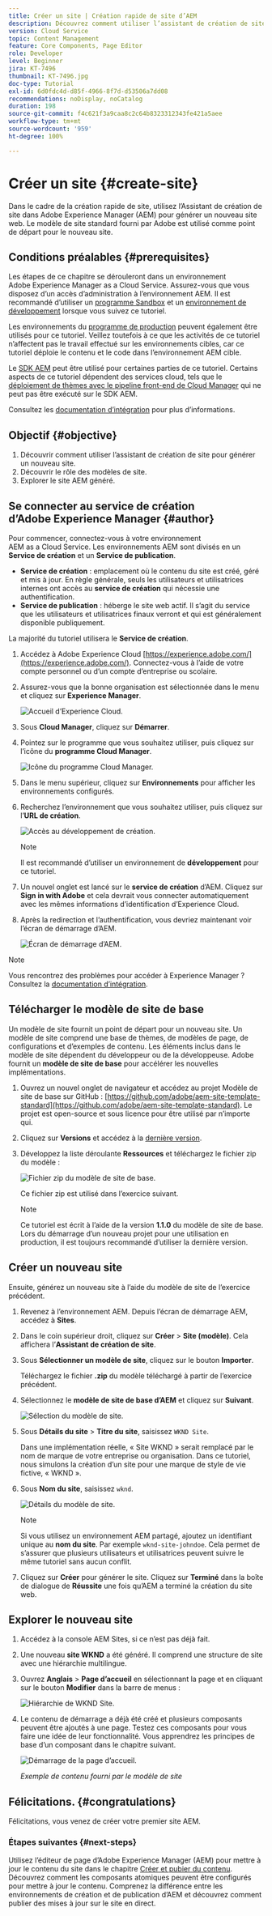 ```yaml
---
title: Créer un site | Création rapide de site d’AEM
description: Découvrez comment utiliser l’assistant de création de site pour générer un nouveau site web. Le modèle de site standard fourni par Adobe est un point de départ pour le nouveau site.
version: Cloud Service
topic: Content Management
feature: Core Components, Page Editor
role: Developer
level: Beginner
jira: KT-7496
thumbnail: KT-7496.jpg
doc-type: Tutorial
exl-id: 6d0fdc4d-d85f-4966-8f7d-d53506a7dd08
recommendations: noDisplay, noCatalog
duration: 198
source-git-commit: f4c621f3a9caa8c2c64b8323312343fe421a5aee
workflow-type: tm+mt
source-wordcount: '959'
ht-degree: 100%

---
```


# Créer un site {#create-site}

Dans le cadre de la création rapide de site, utilisez l’Assistant de création de site dans Adobe Experience Manager (AEM) pour générer un nouveau site web. Le modèle de site standard fourni par Adobe est utilisé comme point de départ pour le nouveau site.

## Conditions préalables {#prerequisites}

Les étapes de ce chapitre se dérouleront dans un environnement Adobe Experience Manager as a Cloud Service. Assurez-vous que vous disposez d’un accès d’administration à l’environnement AEM. Il est recommandé d’utiliser un [programme Sandbox](https://experienceleague.adobe.com/docs/experience-manager-cloud-service/content/implementing/using-cloud-manager/programs/introduction-sandbox-programs.html?lang=fr) et un [environnement de développement](https://experienceleague.adobe.com/docs/experience-manager-cloud-service/implementing/using-cloud-manager/manage-environments.html?lang=fr) lorsque vous suivez ce tutoriel.

Les environnements du [programme de production](https://experienceleague.adobe.com/docs/experience-manager-cloud-service/content/implementing/using-cloud-manager/programs/introduction-production-programs.html?lang=fr) peuvent également être utilisés pour ce tutoriel. Veillez toutefois à ce que les activités de ce tutoriel n’affectent pas le travail effectué sur les environnements cibles, car ce tutoriel déploie le contenu et le code dans l’environnement AEM cible.

Le [SDK AEM](https://experienceleague.adobe.com/docs/experience-manager-learn/cloud-service/local-development-environment-set-up/aem-runtime.html?lang=fr) peut être utilisé pour certaines parties de ce tutoriel. Certains aspects de ce tutoriel dépendent des services cloud, tels que le [déploiement de thèmes avec le pipeline front-end de Cloud Manager](https://experienceleague.adobe.com/docs/experience-manager-learn/getting-started-wknd-tutorial-develop/site-template/theming.html?lang=fr) qui ne peut pas être exécuté sur le SDK AEM.

Consultez les [documentation d’intégration](https://experienceleague.adobe.com/docs/experience-manager-cloud-service/onboarding/home.html?lang=fr) pour plus d’informations.

## Objectif {#objective}

1. Découvrir comment utiliser l’assistant de création de site pour générer un nouveau site.
1. Découvrir le rôle des modèles de site.
1. Explorer le site AEM généré.

## Se connecter au service de création d’Adobe Experience Manager {#author}

Pour commencer, connectez-vous à votre environnement AEM as a Cloud Service. Les environnements AEM sont divisés en un **Service de création** et un **Service de publication**.

* **Service de création** : emplacement où le contenu du site est créé, géré et mis à jour. En règle générale, seuls les utilisateurs et utilisatrices internes ont accès au **service de création** qui nécessie une authentification.
* **Service de publication** : héberge le site web actif. Il s’agit du service que les utilisateurs et utilisatrices finaux verront et qui est généralement disponible publiquement.

La majorité du tutoriel utilisera le **Service de création**.

1. Accédez à Adobe Experience Cloud [https://experience.adobe.com/](https://experience.adobe.com/). Connectez-vous à l’aide de votre compte personnel ou d’un compte d’entreprise ou scolaire.
1. Assurez-vous que la bonne organisation est sélectionnée dans le menu et cliquez sur **Experience Manager**.

   ![Accueil d’Experience Cloud.](assets/create-site/experience-cloud-home-screen.png)

1. Sous **Cloud Manager**, cliquez sur **Démarrer**.
1. Pointez sur le programme que vous souhaitez utiliser, puis cliquez sur l’icône du **programme Cloud Manager**.

   ![Icône du programme Cloud Manager.](assets/create-site/cloud-manager-program-icon.png)

1. Dans le menu supérieur, cliquez sur **Environnements** pour afficher les environnements configurés.

1. Recherchez l’environnement que vous souhaitez utiliser, puis cliquez sur l’**URL de création**.

   ![Accès au développement de création.](assets/create-site/access-dev-environment.png)

   >[!NOTE]
   >
   >Il est recommandé d’utiliser un environnement de **développement** pour ce tutoriel.

1. Un nouvel onglet est lancé sur le **service de création** d’AEM. Cliquez sur **Sign in with Adobe** et cela devrait vous connecter automatiquement avec les mêmes informations d’identification d’Experience Cloud.

1. Après la redirection et l’authentification, vous devriez maintenant voir l’écran de démarrage d’AEM.

   ![Écran de démarrage d’AEM.](assets/create-site/aem-start-screen.png)

>[!NOTE]
>
> Vous rencontrez des problèmes pour accéder à Experience Manager ? Consultez la [documentation d’intégration](https://experienceleague.adobe.com/docs/experience-manager-cloud-service/onboarding/home.html?lang=fr).

## Télécharger le modèle de site de base

Un modèle de site fournit un point de départ pour un nouveau site. Un modèle de site comprend une base de thèmes, de modèles de page, de configurations et d’exemples de contenu. Les éléments inclus dans le modèle de site dépendent du développeur ou de la développeuse. Adobe fournit un **modèle de site de base** pour accélérer les nouvelles implémentations.

1. Ouvrez un nouvel onglet de navigateur et accédez au projet Modèle de site de base sur GitHub : [https://github.com/adobe/aem-site-template-standard](https://github.com/adobe/aem-site-template-standard). Le projet est open-source et sous licence pour être utilisé par n’importe qui.
1. Cliquez sur **Versions** et accédez à la [dernière version](https://github.com/adobe/aem-site-template-standard/releases/latest).
1. Développez la liste déroulante **Ressources** et téléchargez le fichier zip du modèle :

   ![Fichier zip du modèle de site de base.](assets/create-site/template-basic-zip-file.png)

   Ce fichier zip est utilisé dans l’exercice suivant.

   >[!NOTE]
   >
   > Ce tutoriel est écrit à l’aide de la version **1.1.0** du modèle de site de base. Lors du démarrage d’un nouveau projet pour une utilisation en production, il est toujours recommandé d’utiliser la dernière version.

## Créer un nouveau site

Ensuite, générez un nouveau site à l’aide du modèle de site de l’exercice précédent.

1. Revenez à l’environnement AEM. Depuis l’écran de démarrage AEM, accédez à **Sites**.
1. Dans le coin supérieur droit, cliquez sur **Créer** > **Site (modèle)**. Cela affichera l’**Assistant de création de site**.
1. Sous **Sélectionner un modèle de site**, cliquez sur le bouton **Importer**.

   Téléchargez le fichier **.zip** du modèle téléchargé à partir de l’exercice précédent.

1. Sélectionnez le **modèle de site de base d’AEM** et cliquez sur **Suivant**.

   ![Sélection du modèle de site.](assets/create-site/select-site-template.png)

1. Sous **Détails du site** > **Titre du site**, saisissez `WKND Site`.

   Dans une implémentation réelle, « Site WKND » serait remplacé par le nom de marque de votre entreprise ou organisation. Dans ce tutoriel, nous simulons la création d’un site pour une marque de style de vie fictive, « WKND ».

1. Sous **Nom du site**, saisissez `wknd`.

   ![Détails du modèle de site.](assets/create-site/site-template-details.png)

   >[!NOTE]
   >
   > Si vous utilisez un environnement AEM partagé, ajoutez un identifiant unique au **nom du site**. Par exemple `wknd-site-johndoe`. Cela permet de s’assurer que plusieurs utilisateurs et utilisatrices peuvent suivre le même tutoriel sans aucun conflit.

1. Cliquez sur **Créer** pour générer le site. Cliquez sur **Terminé** dans la boîte de dialogue de **Réussite** une fois qu’AEM a terminé la création du site web.

## Explorer le nouveau site

1. Accédez à la console AEM Sites, si ce n’est pas déjà fait.
1. Une nouveau **site WKND** a été généré. Il comprend une structure de site avec une hiérarchie multilingue.
1. Ouvrez **Anglais** > **Page d’accueil** en sélectionnant la page et en cliquant sur le bouton **Modifier** dans la barre de menus :

   ![Hiérarchie de WKND Site.](assets/create-site/wknd-site-starter-hierarchy.png)

1. Le contenu de démarrage a déjà été créé et plusieurs composants peuvent être ajoutés à une page. Testez ces composants pour vous faire une idée de leur fonctionnalité. Vous apprendrez les principes de base d’un composant dans le chapitre suivant.

   ![Démarrage de la page d’accueil.](assets/create-site/start-home-page.png)

   *Exemple de contenu fourni par le modèle de site*

## Félicitations. {#congratulations}

Félicitations, vous venez de créer votre premier site AEM.

### Étapes suivantes {#next-steps}

Utilisez l’éditeur de page d’Adobe Experience Manager (AEM) pour mettre à jour le contenu du site dans le chapitre [Créer et pubier du contenu](author-content-publish.md). Découvrez comment les composants atomiques peuvent être configurés pour mettre à jour le contenu. Comprenez la différence entre les environnements de création et de publication d’AEM et découvrez comment publier des mises à jour sur le site en direct.
